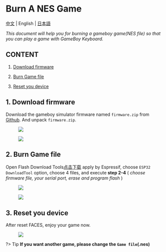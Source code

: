 # Burn A NES Game

[中文](zh_CN/quick_start/faces/gameboy_burn_a_nes_game) | English | [日本語](ja/quick_start/faces/gameboy_burn_a_nes_game)

*This document will help you for burning a gameboy game(NES file) so that you can play a game with GameBoy Keyboard.*

## CONTENT

1. [Download firmware](#1-download-firmware)

2. [Burn Game file](#2-burn-Game-file)

3. [Reset you device](#3-reset-you-device)

## 1. Download firmware

Download the gameboy simulator firmware named `firmware.zip` from [Github](https://github.com/m5stack/M5Stack-nesemu). And unpack `firmware.zip`.

<figure>
    <img src="assets/img/getting_started_pics/faces/download_from_github.png">
</figure>

<figure>
    <img src="assets/img/getting_started_pics/faces/unpack_firmware.png">
</figure>

## 2. Burn Game file

Open Flash Download Tools[点击下载](https://www.espressif.com/sites/default/files/tools/flash_download_tools_v3.6.4.rar) apply by Espressif, choose `ESP32 DownloadTool` option, choose 4 files, and execute **step 2-4** ( *choose firmware file, your serial port, erase and program flash* )

<figure>
    <img src="assets/img/getting_started_pics/faces/chose_files.png">
</figure>

<figure>
    <img src="assets/img/getting_started_pics/faces/download_it.png">
</figure>

## 3. Reset you device

After reset FACES, enjoy your game now.

<figure>
    <img src="assets/img/product_pics/core/faces_kit/gameboy_01.jpg">
</figure>

?> Tip **If you want another game, please change the `Game file`(.nes)**

